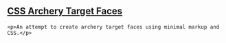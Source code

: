 <html>
  <head>
    <link rel="stylesheet" type="text/css" href="css_targets.css">
  </head>
  
  <body>
    <h2><a href="https://github.com/eljetico/css_target_faces">CSS Archery Target Faces</a></h2>
    
    <p>An attempt to create archery target faces using minimal markup and CSS.</p>
    
    
    
  </body>
  
</html>
